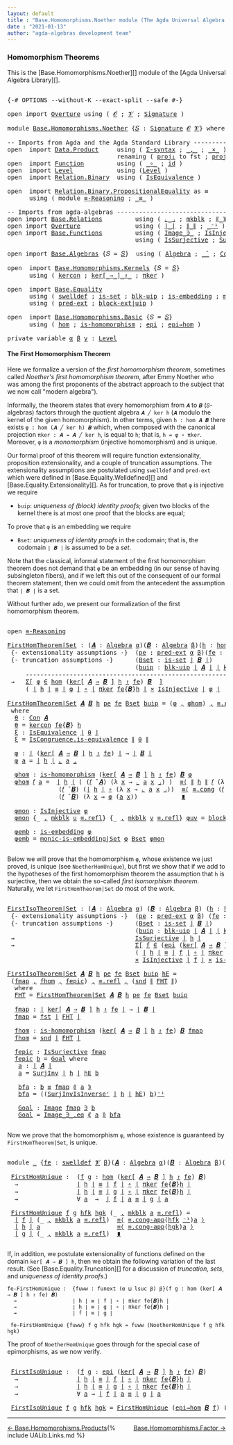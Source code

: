 ```yaml
---
layout: default
title : "Base.Homomorphisms.Noether module (The Agda Universal Algebra Library)"
date : "2021-01-13"
author: "agda-algebras development team"
---
```


### <a id="homomorphism-theorems">Homomorphism Theorems</a>

This is the [Base.Homomorphisms.Noether][] module of the [Agda Universal Algebra Library][].

<pre class="Agda">

<a id="337" class="Symbol">{-#</a> <a id="341" class="Keyword">OPTIONS</a> <a id="349" class="Pragma">--without-K</a> <a id="361" class="Pragma">--exact-split</a> <a id="375" class="Pragma">--safe</a> <a id="382" class="Symbol">#-}</a>

<a id="387" class="Keyword">open</a> <a id="392" class="Keyword">import</a> <a id="399" href="Overture.html" class="Module">Overture</a> <a id="408" class="Keyword">using</a> <a id="414" class="Symbol">(</a> <a id="416" href="Overture.Signatures.html#648" class="Generalizable">𝓞</a> <a id="418" class="Symbol">;</a> <a id="420" href="Overture.Signatures.html#650" class="Generalizable">𝓥</a> <a id="422" class="Symbol">;</a> <a id="424" href="Overture.Signatures.html#3303" class="Function">Signature</a> <a id="434" class="Symbol">)</a>

<a id="437" class="Keyword">module</a> <a id="444" href="Base.Homomorphisms.Noether.html" class="Module">Base.Homomorphisms.Noether</a> <a id="471" class="Symbol">{</a><a id="472" href="Base.Homomorphisms.Noether.html#472" class="Bound">𝑆</a> <a id="474" class="Symbol">:</a> <a id="476" href="Overture.Signatures.html#3303" class="Function">Signature</a> <a id="486" href="Overture.Signatures.html#648" class="Generalizable">𝓞</a> <a id="488" href="Overture.Signatures.html#650" class="Generalizable">𝓥</a><a id="489" class="Symbol">}</a> <a id="491" class="Keyword">where</a>

<a id="498" class="Comment">-- Imports from Agda and the Agda Standard Library ---------------------------------------</a>
<a id="589" class="Keyword">open</a>  <a id="595" class="Keyword">import</a> <a id="602" href="Data.Product.html" class="Module">Data.Product</a>     <a id="619" class="Keyword">using</a> <a id="625" class="Symbol">(</a> <a id="627" href="Data.Product.html#916" class="Function">Σ-syntax</a> <a id="636" class="Symbol">;</a> <a id="638" href="Agda.Builtin.Sigma.html#236" class="InductiveConstructor Operator">_,_</a> <a id="642" class="Symbol">;</a> <a id="644" href="Data.Product.html#1167" class="Function Operator">_×_</a> <a id="648" class="Symbol">)</a>
                              <a id="680" class="Keyword">renaming</a> <a id="689" class="Symbol">(</a> <a id="691" href="Agda.Builtin.Sigma.html#252" class="Field">proj₁</a> <a id="697" class="Symbol">to</a> <a id="700" class="Field">fst</a> <a id="704" class="Symbol">;</a> <a id="706" href="Agda.Builtin.Sigma.html#264" class="Field">proj₂</a> <a id="712" class="Symbol">to</a> <a id="715" class="Field">snd</a> <a id="719" class="Symbol">)</a>
<a id="721" class="Keyword">open</a>  <a id="727" class="Keyword">import</a> <a id="734" href="Function.html" class="Module">Function</a>         <a id="751" class="Keyword">using</a> <a id="757" class="Symbol">(</a> <a id="759" href="Function.Base.html#1031" class="Function Operator">_∘_</a> <a id="763" class="Symbol">;</a> <a id="765" href="Function.Base.html#615" class="Function">id</a> <a id="768" class="Symbol">)</a>
<a id="770" class="Keyword">open</a>  <a id="776" class="Keyword">import</a> <a id="783" href="Level.html" class="Module">Level</a>            <a id="800" class="Keyword">using</a> <a id="806" class="Symbol">(</a><a id="807" href="Agda.Primitive.html#597" class="Postulate">Level</a> <a id="813" class="Symbol">)</a>
<a id="815" class="Keyword">open</a>  <a id="821" class="Keyword">import</a> <a id="828" href="Relation.Binary.html" class="Module">Relation.Binary</a>  <a id="845" class="Keyword">using</a> <a id="851" class="Symbol">(</a> <a id="853" href="Relation.Binary.Structures.html#1522" class="Record">IsEquivalence</a> <a id="867" class="Symbol">)</a>

<a id="870" class="Keyword">open</a>  <a id="876" class="Keyword">import</a> <a id="883" href="Relation.Binary.PropositionalEquality.html" class="Module">Relation.Binary.PropositionalEquality</a> <a id="921" class="Symbol">as</a> <a id="924" class="Module">≡</a>
      <a id="932" class="Keyword">using</a> <a id="938" class="Symbol">(</a> <a id="940" class="Keyword">module</a> <a id="947" href="Relation.Binary.PropositionalEquality.Core.html#2708" class="Module">≡-Reasoning</a> <a id="959" class="Symbol">;</a> <a id="961" href="Agda.Builtin.Equality.html#151" class="Datatype Operator">_≡_</a> <a id="965" class="Symbol">)</a>

<a id="968" class="Comment">-- Imports from agda-algebras --------------------------------------------------------------</a>
<a id="1061" class="Keyword">open</a> <a id="1066" class="Keyword">import</a> <a id="1073" href="Base.Relations.html" class="Module">Base.Relations</a>         <a id="1096" class="Keyword">using</a> <a id="1102" class="Symbol">(</a> <a id="1104" href="Base.Relations.Quotients.html#5628" class="Function Operator">⌞_⌟</a> <a id="1108" class="Symbol">;</a> <a id="1110" href="Base.Relations.Quotients.html#4830" class="InductiveConstructor">mkblk</a> <a id="1116" class="Symbol">;</a> <a id="1118" href="Base.Relations.Quotients.html#5437" class="Function Operator">⟪_⟫</a> <a id="1122" class="Symbol">)</a>
<a id="1124" class="Keyword">open</a> <a id="1129" class="Keyword">import</a> <a id="1136" href="Overture.html" class="Module">Overture</a>               <a id="1159" class="Keyword">using</a> <a id="1165" class="Symbol">(</a> <a id="1167" href="Overture.Basic.html#4326" class="Function Operator">∣_∣</a> <a id="1171" class="Symbol">;</a> <a id="1173" href="Overture.Basic.html#4364" class="Function Operator">∥_∥</a> <a id="1177" class="Symbol">;</a> <a id="1179" href="Overture.Basic.html#4920" class="Function Operator">_⁻¹</a> <a id="1183" class="Symbol">)</a>
<a id="1185" class="Keyword">open</a> <a id="1190" class="Keyword">import</a> <a id="1197" href="Base.Functions.html" class="Module">Base.Functions</a>         <a id="1220" class="Keyword">using</a> <a id="1226" class="Symbol">(</a> <a id="1228" href="Base.Functions.Inverses.html#1136" class="Datatype Operator">Image_∋_</a> <a id="1237" class="Symbol">;</a> <a id="1239" href="Base.Functions.Injective.html#1259" class="Function">IsInjective</a> <a id="1251" class="Symbol">;</a> <a id="1253" href="Base.Functions.Surjective.html#2390" class="Function">SurjInv</a> <a id="1261" class="Symbol">)</a>
                                   <a id="1298" class="Keyword">using</a> <a id="1304" class="Symbol">(</a> <a id="1306" href="Base.Functions.Surjective.html#1715" class="Function">IsSurjective</a> <a id="1319" class="Symbol">;</a> <a id="1321" href="Base.Functions.Surjective.html#2701" class="Function">SurjInvIsInverseʳ</a> <a id="1339" class="Symbol">)</a>

<a id="1342" class="Keyword">open</a> <a id="1347" class="Keyword">import</a> <a id="1354" href="Base.Algebras.html" class="Module">Base.Algebras</a> <a id="1368" class="Symbol">{</a><a id="1369" class="Argument">𝑆</a> <a id="1371" class="Symbol">=</a> <a id="1373" href="Base.Homomorphisms.Noether.html#472" class="Bound">𝑆</a><a id="1374" class="Symbol">}</a>  <a id="1377" class="Keyword">using</a> <a id="1383" class="Symbol">(</a> <a id="1385" href="Base.Algebras.Basic.html#2774" class="Function">Algebra</a> <a id="1393" class="Symbol">;</a> <a id="1395" href="Base.Algebras.Basic.html#5783" class="Function Operator">_̂_</a> <a id="1399" class="Symbol">;</a> <a id="1401" href="Base.Algebras.Congruences.html#1997" class="Function">Con</a> <a id="1405" class="Symbol">;</a> <a id="1407" href="Base.Algebras.Congruences.html#1828" class="Record">IsCongruence</a> <a id="1420" class="Symbol">)</a>

<a id="1423" class="Keyword">open</a>  <a id="1429" class="Keyword">import</a> <a id="1436" href="Base.Homomorphisms.Kernels.html" class="Module">Base.Homomorphisms.Kernels</a> <a id="1463" class="Symbol">{</a><a id="1464" class="Argument">𝑆</a> <a id="1466" class="Symbol">=</a> <a id="1468" href="Base.Homomorphisms.Noether.html#472" class="Bound">𝑆</a><a id="1469" class="Symbol">}</a>
      <a id="1477" class="Keyword">using</a> <a id="1483" class="Symbol">(</a> <a id="1485" href="Base.Homomorphisms.Kernels.html#2364" class="Function">kercon</a> <a id="1492" class="Symbol">;</a> <a id="1494" href="Base.Homomorphisms.Kernels.html#2764" class="Function Operator">ker[_⇒_]_↾_</a> <a id="1506" class="Symbol">;</a> <a id="1508" href="Base.Homomorphisms.Kernels.html#4256" class="Function">πker</a> <a id="1513" class="Symbol">)</a>

<a id="1516" class="Keyword">open</a>  <a id="1522" class="Keyword">import</a> <a id="1529" href="Base.Equality.html" class="Module">Base.Equality</a>
      <a id="1549" class="Keyword">using</a> <a id="1555" class="Symbol">(</a> <a id="1557" href="Base.Equality.Welldefined.html#2509" class="Function">swelldef</a> <a id="1566" class="Symbol">;</a> <a id="1568" href="Base.Equality.Truncation.html#6603" class="Function">is-set</a> <a id="1575" class="Symbol">;</a> <a id="1577" href="Base.Equality.Truncation.html#10874" class="Function">blk-uip</a> <a id="1585" class="Symbol">;</a> <a id="1587" href="Base.Equality.Truncation.html#7378" class="Function">is-embedding</a> <a id="1600" class="Symbol">;</a> <a id="1602" href="Base.Equality.Truncation.html#9443" class="Function">monic-is-embedding|Set</a> <a id="1625" class="Symbol">)</a>
      <a id="1633" class="Keyword">using</a> <a id="1639" class="Symbol">(</a> <a id="1641" href="Base.Equality.Extensionality.html#3021" class="Function">pred-ext</a> <a id="1650" class="Symbol">;</a> <a id="1652" href="Base.Equality.Extensionality.html#4611" class="Function">block-ext|uip</a> <a id="1666" class="Symbol">)</a>

<a id="1669" class="Keyword">open</a>  <a id="1675" class="Keyword">import</a> <a id="1682" href="Base.Homomorphisms.Basic.html" class="Module">Base.Homomorphisms.Basic</a> <a id="1707" class="Symbol">{</a><a id="1708" class="Argument">𝑆</a> <a id="1710" class="Symbol">=</a> <a id="1712" href="Base.Homomorphisms.Noether.html#472" class="Bound">𝑆</a><a id="1713" class="Symbol">}</a>
      <a id="1721" class="Keyword">using</a> <a id="1727" class="Symbol">(</a> <a id="1729" href="Base.Homomorphisms.Basic.html#2734" class="Function">hom</a> <a id="1733" class="Symbol">;</a> <a id="1735" href="Base.Homomorphisms.Basic.html#2625" class="Function">is-homomorphism</a> <a id="1751" class="Symbol">;</a> <a id="1753" href="Base.Homomorphisms.Basic.html#4290" class="Function">epi</a> <a id="1757" class="Symbol">;</a> <a id="1759" href="Base.Homomorphisms.Basic.html#4742" class="Function">epi→hom</a> <a id="1767" class="Symbol">)</a>

<a id="1770" class="Keyword">private</a> <a id="1778" class="Keyword">variable</a> <a id="1787" href="Base.Homomorphisms.Noether.html#1787" class="Generalizable">α</a> <a id="1789" href="Base.Homomorphisms.Noether.html#1789" class="Generalizable">β</a> <a id="1791" href="Base.Homomorphisms.Noether.html#1791" class="Generalizable">γ</a> <a id="1793" class="Symbol">:</a> <a id="1795" href="Agda.Primitive.html#597" class="Postulate">Level</a>
</pre>


#### <a id="the-first-homomorphism-theorem">The First Homomorphism Theorem</a>

Here we formalize a version of the *first homomorphism theorem*, sometimes called
*Noether's first homomorphism theorem*, after Emmy Noether who was among the first
proponents of the abstract approach to the subject that we now call "modern algebra").

Informally, the theorem states that every homomorphism from `𝑨` to `𝑩` (`𝑆`-algebras)
factors through the quotient algebra `𝑨 ╱ ker h` (`𝑨` modulo the kernel of the given
homomorphism).  In other terms, given `h : hom 𝑨 𝑩` there exists `φ : hom (𝑨 ╱ ker h) 𝑩`
which, when composed with the canonical projection `πker : 𝑨 ↠ 𝑨 ╱ ker h`, is equal to
`h`; that is, `h = φ ∘ πker`.  Moreover, `φ` is a *monomorphism* (injective homomorphism)
and is unique.

Our formal proof of this theorem will require function extensionality, proposition
extensionality, and a couple of truncation assumptions.  The extensionality
assumptions are postulated using `swelldef` and `pred-ext` which were defined
in [Base.Equality.Welldefined][] and [Base.Equality.Extensionality][]. As for
truncation, to prove that `φ` is injective we require

+   `buip`: *uniqueness of (block) identity proofs*; given two blocks of the kernel
    there is at most one proof that the blocks are equal;

To prove that `φ` is an embedding we require

+  `Bset`: *uniqueness of identity proofs* in the codomain; that is, the codomain
   `∣ 𝑩 ∣` is assumed to be a *set*.

Note that the classical, informal statement of the first homomorphism theorem does not
demand that `φ` be an embedding (in our sense of having subsingleton fibers), and if
we left this out of the consequent of our formal theorem statement, then we could omit
from the antecedent the assumption that `∣ 𝑩 ∣` is a set.

Without further ado, we present our formalization of the first homomorphism theorem.

<pre class="Agda">

<a id="3697" class="Keyword">open</a> <a id="3702" href="Relation.Binary.PropositionalEquality.Core.html#2708" class="Module">≡-Reasoning</a>

<a id="FirstHomTheorem|Set"></a><a id="3715" href="Base.Homomorphisms.Noether.html#3715" class="Function">FirstHomTheorem|Set</a> <a id="3735" class="Symbol">:</a> <a id="3737" class="Symbol">(</a><a id="3738" href="Base.Homomorphisms.Noether.html#3738" class="Bound">𝑨</a> <a id="3740" class="Symbol">:</a> <a id="3742" href="Base.Algebras.Basic.html#2774" class="Function">Algebra</a> <a id="3750" href="Base.Homomorphisms.Noether.html#1787" class="Generalizable">α</a><a id="3751" class="Symbol">)(</a><a id="3753" href="Base.Homomorphisms.Noether.html#3753" class="Bound">𝑩</a> <a id="3755" class="Symbol">:</a> <a id="3757" href="Base.Algebras.Basic.html#2774" class="Function">Algebra</a> <a id="3765" href="Base.Homomorphisms.Noether.html#1789" class="Generalizable">β</a><a id="3766" class="Symbol">)(</a><a id="3768" href="Base.Homomorphisms.Noether.html#3768" class="Bound">h</a> <a id="3770" class="Symbol">:</a> <a id="3772" href="Base.Homomorphisms.Basic.html#2734" class="Function">hom</a> <a id="3776" href="Base.Homomorphisms.Noether.html#3738" class="Bound">𝑨</a> <a id="3778" href="Base.Homomorphisms.Noether.html#3753" class="Bound">𝑩</a><a id="3779" class="Symbol">)</a>
 <a id="3782" class="Comment">{- extensionality assumptions -}</a>  <a id="3816" class="Symbol">(</a><a id="3817" href="Base.Homomorphisms.Noether.html#3817" class="Bound">pe</a> <a id="3820" class="Symbol">:</a> <a id="3822" href="Base.Equality.Extensionality.html#3021" class="Function">pred-ext</a> <a id="3831" href="Base.Homomorphisms.Noether.html#1787" class="Generalizable">α</a> <a id="3833" href="Base.Homomorphisms.Noether.html#1789" class="Generalizable">β</a><a id="3834" class="Symbol">)(</a><a id="3836" href="Base.Homomorphisms.Noether.html#3836" class="Bound">fe</a> <a id="3839" class="Symbol">:</a> <a id="3841" href="Base.Equality.Welldefined.html#2509" class="Function">swelldef</a> <a id="3850" href="Base.Homomorphisms.Noether.html#488" class="Bound">𝓥</a> <a id="3852" href="Base.Homomorphisms.Noether.html#1789" class="Generalizable">β</a><a id="3853" class="Symbol">)</a>
 <a id="3856" class="Comment">{- truncation assumptions -}</a>      <a id="3890" class="Symbol">(</a><a id="3891" href="Base.Homomorphisms.Noether.html#3891" class="Bound">Bset</a> <a id="3896" class="Symbol">:</a> <a id="3898" href="Base.Equality.Truncation.html#6603" class="Function">is-set</a> <a id="3905" href="Overture.Basic.html#4326" class="Function Operator">∣</a> <a id="3907" href="Base.Homomorphisms.Noether.html#3753" class="Bound">𝑩</a> <a id="3909" href="Overture.Basic.html#4326" class="Function Operator">∣</a><a id="3910" class="Symbol">)</a>
                                   <a id="3947" class="Symbol">(</a><a id="3948" href="Base.Homomorphisms.Noether.html#3948" class="Bound">buip</a> <a id="3953" class="Symbol">:</a> <a id="3955" href="Base.Equality.Truncation.html#10874" class="Function">blk-uip</a> <a id="3963" href="Overture.Basic.html#4326" class="Function Operator">∣</a> <a id="3965" href="Base.Homomorphisms.Noether.html#3738" class="Bound">𝑨</a> <a id="3967" href="Overture.Basic.html#4326" class="Function Operator">∣</a> <a id="3969" href="Overture.Basic.html#4326" class="Function Operator">∣</a> <a id="3971" href="Base.Homomorphisms.Kernels.html#2364" class="Function">kercon</a> <a id="3978" href="Base.Homomorphisms.Noether.html#3836" class="Bound">fe</a> <a id="3981" class="Symbol">{</a><a id="3982" href="Base.Homomorphisms.Noether.html#3753" class="Bound">𝑩</a><a id="3983" class="Symbol">}</a> <a id="3985" href="Base.Homomorphisms.Noether.html#3768" class="Bound">h</a> <a id="3987" href="Overture.Basic.html#4326" class="Function Operator">∣</a><a id="3988" class="Symbol">)</a>
     <a id="3995" class="Comment">-------------------------------------------------------------------------</a>
 <a id="4070" class="Symbol">→</a>   <a id="4074" href="Data.Product.html#916" class="Function">Σ[</a> <a id="4077" href="Base.Homomorphisms.Noether.html#4077" class="Bound">φ</a> <a id="4079" href="Data.Product.html#916" class="Function">∈</a> <a id="4081" href="Base.Homomorphisms.Basic.html#2734" class="Function">hom</a> <a id="4085" class="Symbol">(</a><a id="4086" href="Base.Homomorphisms.Kernels.html#2764" class="Function Operator">ker[</a> <a id="4091" href="Base.Homomorphisms.Noether.html#3738" class="Bound">𝑨</a> <a id="4093" href="Base.Homomorphisms.Kernels.html#2764" class="Function Operator">⇒</a> <a id="4095" href="Base.Homomorphisms.Noether.html#3753" class="Bound">𝑩</a> <a id="4097" href="Base.Homomorphisms.Kernels.html#2764" class="Function Operator">]</a> <a id="4099" href="Base.Homomorphisms.Noether.html#3768" class="Bound">h</a> <a id="4101" href="Base.Homomorphisms.Kernels.html#2764" class="Function Operator">↾</a> <a id="4103" href="Base.Homomorphisms.Noether.html#3836" class="Bound">fe</a><a id="4105" class="Symbol">)</a> <a id="4107" href="Base.Homomorphisms.Noether.html#3753" class="Bound">𝑩</a>  <a id="4110" href="Data.Product.html#916" class="Function">]</a>
     <a id="4117" class="Symbol">(</a> <a id="4119" href="Overture.Basic.html#4326" class="Function Operator">∣</a> <a id="4121" href="Base.Homomorphisms.Noether.html#3768" class="Bound">h</a> <a id="4123" href="Overture.Basic.html#4326" class="Function Operator">∣</a> <a id="4125" href="Agda.Builtin.Equality.html#151" class="Datatype Operator">≡</a> <a id="4127" href="Overture.Basic.html#4326" class="Function Operator">∣</a> <a id="4129" href="Base.Homomorphisms.Noether.html#4077" class="Bound">φ</a> <a id="4131" href="Overture.Basic.html#4326" class="Function Operator">∣</a> <a id="4133" href="Function.Base.html#1031" class="Function Operator">∘</a> <a id="4135" href="Overture.Basic.html#4326" class="Function Operator">∣</a> <a id="4137" href="Base.Homomorphisms.Kernels.html#4256" class="Function">πker</a> <a id="4142" href="Base.Homomorphisms.Noether.html#3836" class="Bound">fe</a><a id="4144" class="Symbol">{</a><a id="4145" href="Base.Homomorphisms.Noether.html#3753" class="Bound">𝑩</a><a id="4146" class="Symbol">}</a><a id="4147" href="Base.Homomorphisms.Noether.html#3768" class="Bound">h</a> <a id="4149" href="Overture.Basic.html#4326" class="Function Operator">∣</a> <a id="4151" href="Data.Product.html#1167" class="Function Operator">×</a> <a id="4153" href="Base.Functions.Injective.html#1259" class="Function">IsInjective</a> <a id="4165" href="Overture.Basic.html#4326" class="Function Operator">∣</a> <a id="4167" href="Base.Homomorphisms.Noether.html#4077" class="Bound">φ</a> <a id="4169" href="Overture.Basic.html#4326" class="Function Operator">∣</a>  <a id="4172" href="Data.Product.html#1167" class="Function Operator">×</a>  <a id="4175" href="Base.Equality.Truncation.html#7378" class="Function">is-embedding</a> <a id="4188" href="Overture.Basic.html#4326" class="Function Operator">∣</a> <a id="4190" href="Base.Homomorphisms.Noether.html#4077" class="Bound">φ</a> <a id="4192" href="Overture.Basic.html#4326" class="Function Operator">∣</a>  <a id="4195" class="Symbol">)</a>

<a id="4198" href="Base.Homomorphisms.Noether.html#3715" class="Function">FirstHomTheorem|Set</a> <a id="4218" href="Base.Homomorphisms.Noether.html#4218" class="Bound">𝑨</a> <a id="4220" href="Base.Homomorphisms.Noether.html#4220" class="Bound">𝑩</a> <a id="4222" href="Base.Homomorphisms.Noether.html#4222" class="Bound">h</a> <a id="4224" href="Base.Homomorphisms.Noether.html#4224" class="Bound">pe</a> <a id="4227" href="Base.Homomorphisms.Noether.html#4227" class="Bound">fe</a> <a id="4230" href="Base.Homomorphisms.Noether.html#4230" class="Bound">Bset</a> <a id="4235" href="Base.Homomorphisms.Noether.html#4235" class="Bound">buip</a> <a id="4240" class="Symbol">=</a> <a id="4242" class="Symbol">(</a><a id="4243" href="Base.Homomorphisms.Noether.html#4385" class="Function">φ</a> <a id="4245" href="Agda.Builtin.Sigma.html#236" class="InductiveConstructor Operator">,</a> <a id="4247" href="Base.Homomorphisms.Noether.html#4446" class="Function">φhom</a><a id="4251" class="Symbol">)</a> <a id="4253" href="Agda.Builtin.Sigma.html#236" class="InductiveConstructor Operator">,</a> <a id="4255" href="Agda.Builtin.Equality.html#208" class="InductiveConstructor">≡.refl</a> <a id="4262" href="Agda.Builtin.Sigma.html#236" class="InductiveConstructor Operator">,</a> <a id="4264" href="Base.Homomorphisms.Noether.html#4708" class="Function">φmon</a> <a id="4269" href="Agda.Builtin.Sigma.html#236" class="InductiveConstructor Operator">,</a> <a id="4271" href="Base.Homomorphisms.Noether.html#4815" class="Function">φemb</a>
 <a id="4277" class="Keyword">where</a>
  <a id="4285" href="Base.Homomorphisms.Noether.html#4285" class="Function">θ</a> <a id="4287" class="Symbol">:</a> <a id="4289" href="Base.Algebras.Congruences.html#1997" class="Function">Con</a> <a id="4293" href="Base.Homomorphisms.Noether.html#4218" class="Bound">𝑨</a>
  <a id="4297" href="Base.Homomorphisms.Noether.html#4285" class="Function">θ</a> <a id="4299" class="Symbol">=</a> <a id="4301" href="Base.Homomorphisms.Kernels.html#2364" class="Function">kercon</a> <a id="4308" href="Base.Homomorphisms.Noether.html#4227" class="Bound">fe</a><a id="4310" class="Symbol">{</a><a id="4311" href="Base.Homomorphisms.Noether.html#4220" class="Bound">𝑩</a><a id="4312" class="Symbol">}</a> <a id="4314" href="Base.Homomorphisms.Noether.html#4222" class="Bound">h</a>
  <a id="4318" href="Base.Homomorphisms.Noether.html#4318" class="Function">ξ</a> <a id="4320" class="Symbol">:</a> <a id="4322" href="Relation.Binary.Structures.html#1522" class="Record">IsEquivalence</a> <a id="4336" href="Overture.Basic.html#4326" class="Function Operator">∣</a> <a id="4338" href="Base.Homomorphisms.Noether.html#4285" class="Function">θ</a> <a id="4340" href="Overture.Basic.html#4326" class="Function Operator">∣</a>
  <a id="4344" href="Base.Homomorphisms.Noether.html#4318" class="Function">ξ</a> <a id="4346" class="Symbol">=</a> <a id="4348" href="Base.Algebras.Congruences.html#1929" class="Field">IsCongruence.is-equivalence</a> <a id="4376" href="Overture.Basic.html#4364" class="Function Operator">∥</a> <a id="4378" href="Base.Homomorphisms.Noether.html#4285" class="Function">θ</a> <a id="4380" href="Overture.Basic.html#4364" class="Function Operator">∥</a>

  <a id="4385" href="Base.Homomorphisms.Noether.html#4385" class="Function">φ</a> <a id="4387" class="Symbol">:</a> <a id="4389" href="Overture.Basic.html#4326" class="Function Operator">∣</a> <a id="4391" class="Symbol">(</a><a id="4392" href="Base.Homomorphisms.Kernels.html#2764" class="Function Operator">ker[</a> <a id="4397" href="Base.Homomorphisms.Noether.html#4218" class="Bound">𝑨</a> <a id="4399" href="Base.Homomorphisms.Kernels.html#2764" class="Function Operator">⇒</a> <a id="4401" href="Base.Homomorphisms.Noether.html#4220" class="Bound">𝑩</a> <a id="4403" href="Base.Homomorphisms.Kernels.html#2764" class="Function Operator">]</a> <a id="4405" href="Base.Homomorphisms.Noether.html#4222" class="Bound">h</a> <a id="4407" href="Base.Homomorphisms.Kernels.html#2764" class="Function Operator">↾</a> <a id="4409" href="Base.Homomorphisms.Noether.html#4227" class="Bound">fe</a><a id="4411" class="Symbol">)</a> <a id="4413" href="Overture.Basic.html#4326" class="Function Operator">∣</a> <a id="4415" class="Symbol">→</a> <a id="4417" href="Overture.Basic.html#4326" class="Function Operator">∣</a> <a id="4419" href="Base.Homomorphisms.Noether.html#4220" class="Bound">𝑩</a> <a id="4421" href="Overture.Basic.html#4326" class="Function Operator">∣</a>
  <a id="4425" href="Base.Homomorphisms.Noether.html#4385" class="Function">φ</a> <a id="4427" href="Base.Homomorphisms.Noether.html#4427" class="Bound">a</a> <a id="4429" class="Symbol">=</a> <a id="4431" href="Overture.Basic.html#4326" class="Function Operator">∣</a> <a id="4433" href="Base.Homomorphisms.Noether.html#4222" class="Bound">h</a> <a id="4435" href="Overture.Basic.html#4326" class="Function Operator">∣</a> <a id="4437" href="Base.Relations.Quotients.html#5628" class="Function Operator">⌞</a> <a id="4439" href="Base.Homomorphisms.Noether.html#4427" class="Bound">a</a> <a id="4441" href="Base.Relations.Quotients.html#5628" class="Function Operator">⌟</a>

  <a id="4446" href="Base.Homomorphisms.Noether.html#4446" class="Function">φhom</a> <a id="4451" class="Symbol">:</a> <a id="4453" href="Base.Homomorphisms.Basic.html#2625" class="Function">is-homomorphism</a> <a id="4469" class="Symbol">(</a><a id="4470" href="Base.Homomorphisms.Kernels.html#2764" class="Function Operator">ker[</a> <a id="4475" href="Base.Homomorphisms.Noether.html#4218" class="Bound">𝑨</a> <a id="4477" href="Base.Homomorphisms.Kernels.html#2764" class="Function Operator">⇒</a> <a id="4479" href="Base.Homomorphisms.Noether.html#4220" class="Bound">𝑩</a> <a id="4481" href="Base.Homomorphisms.Kernels.html#2764" class="Function Operator">]</a> <a id="4483" href="Base.Homomorphisms.Noether.html#4222" class="Bound">h</a> <a id="4485" href="Base.Homomorphisms.Kernels.html#2764" class="Function Operator">↾</a> <a id="4487" href="Base.Homomorphisms.Noether.html#4227" class="Bound">fe</a><a id="4489" class="Symbol">)</a> <a id="4491" href="Base.Homomorphisms.Noether.html#4220" class="Bound">𝑩</a> <a id="4493" href="Base.Homomorphisms.Noether.html#4385" class="Function">φ</a>
  <a id="4497" href="Base.Homomorphisms.Noether.html#4446" class="Function">φhom</a> <a id="4502" href="Base.Homomorphisms.Noether.html#4502" class="Bound">𝑓</a> <a id="4504" href="Base.Homomorphisms.Noether.html#4504" class="Bound">a</a> <a id="4506" class="Symbol">=</a>  <a id="4509" href="Overture.Basic.html#4326" class="Function Operator">∣</a> <a id="4511" href="Base.Homomorphisms.Noether.html#4222" class="Bound">h</a> <a id="4513" href="Overture.Basic.html#4326" class="Function Operator">∣</a> <a id="4515" class="Symbol">(</a> <a id="4517" class="Symbol">(</a><a id="4518" href="Base.Homomorphisms.Noether.html#4502" class="Bound">𝑓</a> <a id="4520" href="Base.Algebras.Basic.html#5783" class="Function Operator">̂</a> <a id="4522" href="Base.Homomorphisms.Noether.html#4218" class="Bound">𝑨</a><a id="4523" class="Symbol">)</a> <a id="4525" class="Symbol">(λ</a> <a id="4528" href="Base.Homomorphisms.Noether.html#4528" class="Bound">x</a> <a id="4530" class="Symbol">→</a> <a id="4532" href="Base.Relations.Quotients.html#5628" class="Function Operator">⌞</a> <a id="4534" href="Base.Homomorphisms.Noether.html#4504" class="Bound">a</a> <a id="4536" href="Base.Homomorphisms.Noether.html#4528" class="Bound">x</a> <a id="4538" href="Base.Relations.Quotients.html#5628" class="Function Operator">⌟</a><a id="4539" class="Symbol">)</a> <a id="4541" class="Symbol">)</a>  <a id="4544" href="Relation.Binary.PropositionalEquality.Core.html#2923" class="Function">≡⟨</a> <a id="4547" href="Overture.Basic.html#4364" class="Function Operator">∥</a> <a id="4549" href="Base.Homomorphisms.Noether.html#4222" class="Bound">h</a> <a id="4551" href="Overture.Basic.html#4364" class="Function Operator">∥</a> <a id="4553" href="Base.Homomorphisms.Noether.html#4502" class="Bound">𝑓</a> <a id="4555" class="Symbol">(λ</a> <a id="4558" href="Base.Homomorphisms.Noether.html#4558" class="Bound">x</a> <a id="4560" class="Symbol">→</a> <a id="4562" href="Base.Relations.Quotients.html#5628" class="Function Operator">⌞</a> <a id="4564" href="Base.Homomorphisms.Noether.html#4504" class="Bound">a</a> <a id="4566" href="Base.Homomorphisms.Noether.html#4558" class="Bound">x</a> <a id="4568" href="Base.Relations.Quotients.html#5628" class="Function Operator">⌟</a><a id="4569" class="Symbol">)</a>  <a id="4572" href="Relation.Binary.PropositionalEquality.Core.html#2923" class="Function">⟩</a>
              <a id="4588" class="Symbol">(</a><a id="4589" href="Base.Homomorphisms.Noether.html#4502" class="Bound">𝑓</a> <a id="4591" href="Base.Algebras.Basic.html#5783" class="Function Operator">̂</a> <a id="4593" href="Base.Homomorphisms.Noether.html#4220" class="Bound">𝑩</a><a id="4594" class="Symbol">)</a> <a id="4596" class="Symbol">(</a><a id="4597" href="Overture.Basic.html#4326" class="Function Operator">∣</a> <a id="4599" href="Base.Homomorphisms.Noether.html#4222" class="Bound">h</a> <a id="4601" href="Overture.Basic.html#4326" class="Function Operator">∣</a> <a id="4603" href="Function.Base.html#1031" class="Function Operator">∘</a> <a id="4605" class="Symbol">(λ</a> <a id="4608" href="Base.Homomorphisms.Noether.html#4608" class="Bound">x</a> <a id="4610" class="Symbol">→</a> <a id="4612" href="Base.Relations.Quotients.html#5628" class="Function Operator">⌞</a> <a id="4614" href="Base.Homomorphisms.Noether.html#4504" class="Bound">a</a> <a id="4616" href="Base.Homomorphisms.Noether.html#4608" class="Bound">x</a> <a id="4618" href="Base.Relations.Quotients.html#5628" class="Function Operator">⌟</a><a id="4619" class="Symbol">))</a>  <a id="4623" href="Relation.Binary.PropositionalEquality.Core.html#2923" class="Function">≡⟨</a> <a id="4626" href="Relation.Binary.PropositionalEquality.Core.html#1130" class="Function">≡.cong</a> <a id="4633" class="Symbol">(</a><a id="4634" href="Base.Homomorphisms.Noether.html#4502" class="Bound">𝑓</a> <a id="4636" href="Base.Algebras.Basic.html#5783" class="Function Operator">̂</a> <a id="4638" href="Base.Homomorphisms.Noether.html#4220" class="Bound">𝑩</a><a id="4639" class="Symbol">)</a> <a id="4641" href="Agda.Builtin.Equality.html#208" class="InductiveConstructor">≡.refl</a>     <a id="4652" href="Relation.Binary.PropositionalEquality.Core.html#2923" class="Function">⟩</a>
              <a id="4668" class="Symbol">(</a><a id="4669" href="Base.Homomorphisms.Noether.html#4502" class="Bound">𝑓</a> <a id="4671" href="Base.Algebras.Basic.html#5783" class="Function Operator">̂</a> <a id="4673" href="Base.Homomorphisms.Noether.html#4220" class="Bound">𝑩</a><a id="4674" class="Symbol">)</a> <a id="4676" class="Symbol">(λ</a> <a id="4679" href="Base.Homomorphisms.Noether.html#4679" class="Bound">x</a> <a id="4681" class="Symbol">→</a> <a id="4683" href="Base.Homomorphisms.Noether.html#4385" class="Function">φ</a> <a id="4685" class="Symbol">(</a><a id="4686" href="Base.Homomorphisms.Noether.html#4504" class="Bound">a</a> <a id="4688" href="Base.Homomorphisms.Noether.html#4679" class="Bound">x</a><a id="4689" class="Symbol">))</a>            <a id="4703" href="Relation.Binary.PropositionalEquality.Core.html#3105" class="Function Operator">∎</a>

  <a id="4708" href="Base.Homomorphisms.Noether.html#4708" class="Function">φmon</a> <a id="4713" class="Symbol">:</a> <a id="4715" href="Base.Functions.Injective.html#1259" class="Function">IsInjective</a> <a id="4727" href="Base.Homomorphisms.Noether.html#4385" class="Function">φ</a>
  <a id="4731" href="Base.Homomorphisms.Noether.html#4708" class="Function">φmon</a> <a id="4736" class="Symbol">{_</a> <a id="4739" href="Agda.Builtin.Sigma.html#236" class="InductiveConstructor Operator">,</a> <a id="4741" href="Base.Relations.Quotients.html#4830" class="InductiveConstructor">mkblk</a> <a id="4747" href="Base.Homomorphisms.Noether.html#4747" class="Bound">u</a> <a id="4749" href="Agda.Builtin.Equality.html#208" class="InductiveConstructor">≡.refl</a><a id="4755" class="Symbol">}</a> <a id="4757" class="Symbol">{_</a> <a id="4760" href="Agda.Builtin.Sigma.html#236" class="InductiveConstructor Operator">,</a> <a id="4762" href="Base.Relations.Quotients.html#4830" class="InductiveConstructor">mkblk</a> <a id="4768" href="Base.Homomorphisms.Noether.html#4768" class="Bound">v</a> <a id="4770" href="Agda.Builtin.Equality.html#208" class="InductiveConstructor">≡.refl</a><a id="4776" class="Symbol">}</a> <a id="4778" href="Base.Homomorphisms.Noether.html#4778" class="Bound">φuv</a> <a id="4782" class="Symbol">=</a> <a id="4784" href="Base.Equality.Extensionality.html#4611" class="Function">block-ext|uip</a> <a id="4798" href="Base.Homomorphisms.Noether.html#4224" class="Bound">pe</a> <a id="4801" href="Base.Homomorphisms.Noether.html#4235" class="Bound">buip</a> <a id="4806" href="Base.Homomorphisms.Noether.html#4318" class="Function">ξ</a> <a id="4808" href="Base.Homomorphisms.Noether.html#4778" class="Bound">φuv</a>

  <a id="4815" href="Base.Homomorphisms.Noether.html#4815" class="Function">φemb</a> <a id="4820" class="Symbol">:</a> <a id="4822" href="Base.Equality.Truncation.html#7378" class="Function">is-embedding</a> <a id="4835" href="Base.Homomorphisms.Noether.html#4385" class="Function">φ</a>
  <a id="4839" href="Base.Homomorphisms.Noether.html#4815" class="Function">φemb</a> <a id="4844" class="Symbol">=</a> <a id="4846" href="Base.Equality.Truncation.html#9443" class="Function">monic-is-embedding|Set</a> <a id="4869" href="Base.Homomorphisms.Noether.html#4385" class="Function">φ</a> <a id="4871" href="Base.Homomorphisms.Noether.html#4230" class="Bound">Bset</a> <a id="4876" href="Base.Homomorphisms.Noether.html#4708" class="Function">φmon</a>

</pre>

Below we will prove that the homomorphism `φ`, whose existence we just proved, is
unique (see `NoetherHomUnique`), but first we show that if we add to the hypotheses
of the first homomorphism theorem the assumption that `h` is surjective, then we
obtain the so-called *first isomorphism theorem*.  Naturally, we let
`FirstHomTheorem|Set` do most of the work.

<pre class="Agda">

<a id="FirstIsoTheorem|Set"></a><a id="5268" href="Base.Homomorphisms.Noether.html#5268" class="Function">FirstIsoTheorem|Set</a> <a id="5288" class="Symbol">:</a> <a id="5290" class="Symbol">(</a><a id="5291" href="Base.Homomorphisms.Noether.html#5291" class="Bound">𝑨</a> <a id="5293" class="Symbol">:</a> <a id="5295" href="Base.Algebras.Basic.html#2774" class="Function">Algebra</a> <a id="5303" href="Base.Homomorphisms.Noether.html#1787" class="Generalizable">α</a><a id="5304" class="Symbol">)</a> <a id="5306" class="Symbol">(</a><a id="5307" href="Base.Homomorphisms.Noether.html#5307" class="Bound">𝑩</a> <a id="5309" class="Symbol">:</a> <a id="5311" href="Base.Algebras.Basic.html#2774" class="Function">Algebra</a> <a id="5319" href="Base.Homomorphisms.Noether.html#1789" class="Generalizable">β</a><a id="5320" class="Symbol">)</a> <a id="5322" class="Symbol">(</a><a id="5323" href="Base.Homomorphisms.Noether.html#5323" class="Bound">h</a> <a id="5325" class="Symbol">:</a> <a id="5327" href="Base.Homomorphisms.Basic.html#2734" class="Function">hom</a> <a id="5331" href="Base.Homomorphisms.Noether.html#5291" class="Bound">𝑨</a> <a id="5333" href="Base.Homomorphisms.Noether.html#5307" class="Bound">𝑩</a><a id="5334" class="Symbol">)</a>
 <a id="5337" class="Comment">{- extensionality assumptions -}</a>  <a id="5371" class="Symbol">(</a><a id="5372" href="Base.Homomorphisms.Noether.html#5372" class="Bound">pe</a> <a id="5375" class="Symbol">:</a> <a id="5377" href="Base.Equality.Extensionality.html#3021" class="Function">pred-ext</a> <a id="5386" href="Base.Homomorphisms.Noether.html#1787" class="Generalizable">α</a> <a id="5388" href="Base.Homomorphisms.Noether.html#1789" class="Generalizable">β</a><a id="5389" class="Symbol">)</a> <a id="5391" class="Symbol">(</a><a id="5392" href="Base.Homomorphisms.Noether.html#5392" class="Bound">fe</a> <a id="5395" class="Symbol">:</a> <a id="5397" href="Base.Equality.Welldefined.html#2509" class="Function">swelldef</a> <a id="5406" href="Base.Homomorphisms.Noether.html#488" class="Bound">𝓥</a> <a id="5408" href="Base.Homomorphisms.Noether.html#1789" class="Generalizable">β</a><a id="5409" class="Symbol">)</a>
 <a id="5412" class="Comment">{- truncation assumptions -}</a>      <a id="5446" class="Symbol">(</a><a id="5447" href="Base.Homomorphisms.Noether.html#5447" class="Bound">Bset</a> <a id="5452" class="Symbol">:</a> <a id="5454" href="Base.Equality.Truncation.html#6603" class="Function">is-set</a> <a id="5461" href="Overture.Basic.html#4326" class="Function Operator">∣</a> <a id="5463" href="Base.Homomorphisms.Noether.html#5307" class="Bound">𝑩</a> <a id="5465" href="Overture.Basic.html#4326" class="Function Operator">∣</a><a id="5466" class="Symbol">)</a>
                                   <a id="5503" class="Symbol">(</a><a id="5504" href="Base.Homomorphisms.Noether.html#5504" class="Bound">buip</a> <a id="5509" class="Symbol">:</a> <a id="5511" href="Base.Equality.Truncation.html#10874" class="Function">blk-uip</a> <a id="5519" href="Overture.Basic.html#4326" class="Function Operator">∣</a> <a id="5521" href="Base.Homomorphisms.Noether.html#5291" class="Bound">𝑨</a> <a id="5523" href="Overture.Basic.html#4326" class="Function Operator">∣</a> <a id="5525" href="Overture.Basic.html#4326" class="Function Operator">∣</a> <a id="5527" href="Base.Homomorphisms.Kernels.html#2364" class="Function">kercon</a> <a id="5534" href="Base.Homomorphisms.Noether.html#5392" class="Bound">fe</a><a id="5536" class="Symbol">{</a><a id="5537" href="Base.Homomorphisms.Noether.html#5307" class="Bound">𝑩</a><a id="5538" class="Symbol">}</a><a id="5539" href="Base.Homomorphisms.Noether.html#5323" class="Bound">h</a> <a id="5541" href="Overture.Basic.html#4326" class="Function Operator">∣</a><a id="5542" class="Symbol">)</a>
 <a id="5545" class="Symbol">→</a>                                 <a id="5579" href="Base.Functions.Surjective.html#1715" class="Function">IsSurjective</a> <a id="5592" href="Overture.Basic.html#4326" class="Function Operator">∣</a> <a id="5594" href="Base.Homomorphisms.Noether.html#5323" class="Bound">h</a> <a id="5596" href="Overture.Basic.html#4326" class="Function Operator">∣</a>
 <a id="5599" class="Symbol">→</a>                                 <a id="5633" href="Data.Product.html#916" class="Function">Σ[</a> <a id="5636" href="Base.Homomorphisms.Noether.html#5636" class="Bound">f</a> <a id="5638" href="Data.Product.html#916" class="Function">∈</a> <a id="5640" class="Symbol">(</a><a id="5641" href="Base.Homomorphisms.Basic.html#4290" class="Function">epi</a> <a id="5645" class="Symbol">(</a><a id="5646" href="Base.Homomorphisms.Kernels.html#2764" class="Function Operator">ker[</a> <a id="5651" href="Base.Homomorphisms.Noether.html#5291" class="Bound">𝑨</a> <a id="5653" href="Base.Homomorphisms.Kernels.html#2764" class="Function Operator">⇒</a> <a id="5655" href="Base.Homomorphisms.Noether.html#5307" class="Bound">𝑩</a> <a id="5657" href="Base.Homomorphisms.Kernels.html#2764" class="Function Operator">]</a> <a id="5659" href="Base.Homomorphisms.Noether.html#5323" class="Bound">h</a> <a id="5661" href="Base.Homomorphisms.Kernels.html#2764" class="Function Operator">↾</a> <a id="5663" href="Base.Homomorphisms.Noether.html#5392" class="Bound">fe</a><a id="5665" class="Symbol">)</a> <a id="5667" href="Base.Homomorphisms.Noether.html#5307" class="Bound">𝑩</a><a id="5668" class="Symbol">)</a><a id="5669" href="Data.Product.html#916" class="Function">]</a>
                                   <a id="5706" class="Symbol">(</a> <a id="5708" href="Overture.Basic.html#4326" class="Function Operator">∣</a> <a id="5710" href="Base.Homomorphisms.Noether.html#5323" class="Bound">h</a> <a id="5712" href="Overture.Basic.html#4326" class="Function Operator">∣</a> <a id="5714" href="Agda.Builtin.Equality.html#151" class="Datatype Operator">≡</a> <a id="5716" href="Overture.Basic.html#4326" class="Function Operator">∣</a> <a id="5718" href="Base.Homomorphisms.Noether.html#5636" class="Bound">f</a> <a id="5720" href="Overture.Basic.html#4326" class="Function Operator">∣</a> <a id="5722" href="Function.Base.html#1031" class="Function Operator">∘</a> <a id="5724" href="Overture.Basic.html#4326" class="Function Operator">∣</a> <a id="5726" href="Base.Homomorphisms.Kernels.html#4256" class="Function">πker</a> <a id="5731" href="Base.Homomorphisms.Noether.html#5392" class="Bound">fe</a><a id="5733" class="Symbol">{</a><a id="5734" href="Base.Homomorphisms.Noether.html#5307" class="Bound">𝑩</a><a id="5735" class="Symbol">}</a><a id="5736" href="Base.Homomorphisms.Noether.html#5323" class="Bound">h</a> <a id="5738" href="Overture.Basic.html#4326" class="Function Operator">∣</a>
                                   <a id="5775" href="Data.Product.html#1167" class="Function Operator">×</a> <a id="5777" href="Base.Functions.Injective.html#1259" class="Function">IsInjective</a> <a id="5789" href="Overture.Basic.html#4326" class="Function Operator">∣</a> <a id="5791" href="Base.Homomorphisms.Noether.html#5636" class="Bound">f</a> <a id="5793" href="Overture.Basic.html#4326" class="Function Operator">∣</a> <a id="5795" href="Data.Product.html#1167" class="Function Operator">×</a> <a id="5797" href="Base.Equality.Truncation.html#7378" class="Function">is-embedding</a> <a id="5810" href="Overture.Basic.html#4326" class="Function Operator">∣</a> <a id="5812" href="Base.Homomorphisms.Noether.html#5636" class="Bound">f</a> <a id="5814" href="Overture.Basic.html#4326" class="Function Operator">∣</a> <a id="5816" class="Symbol">)</a>

<a id="5819" href="Base.Homomorphisms.Noether.html#5268" class="Function">FirstIsoTheorem|Set</a> <a id="5839" href="Base.Homomorphisms.Noether.html#5839" class="Bound">𝑨</a> <a id="5841" href="Base.Homomorphisms.Noether.html#5841" class="Bound">𝑩</a> <a id="5843" href="Base.Homomorphisms.Noether.html#5843" class="Bound">h</a> <a id="5845" href="Base.Homomorphisms.Noether.html#5845" class="Bound">pe</a> <a id="5848" href="Base.Homomorphisms.Noether.html#5848" class="Bound">fe</a> <a id="5851" href="Base.Homomorphisms.Noether.html#5851" class="Bound">Bset</a> <a id="5856" href="Base.Homomorphisms.Noether.html#5856" class="Bound">buip</a> <a id="5861" href="Base.Homomorphisms.Noether.html#5861" class="Bound">hE</a> <a id="5864" class="Symbol">=</a>
 <a id="5867" class="Symbol">(</a><a id="5868" href="Base.Homomorphisms.Noether.html#5975" class="Function">fmap</a> <a id="5873" href="Agda.Builtin.Sigma.html#236" class="InductiveConstructor Operator">,</a> <a id="5875" href="Base.Homomorphisms.Noether.html#6038" class="Function">fhom</a> <a id="5880" href="Agda.Builtin.Sigma.html#236" class="InductiveConstructor Operator">,</a> <a id="5882" href="Base.Homomorphisms.Noether.html#6114" class="Function">fepic</a><a id="5887" class="Symbol">)</a> <a id="5889" href="Agda.Builtin.Sigma.html#236" class="InductiveConstructor Operator">,</a> <a id="5891" href="Agda.Builtin.Equality.html#208" class="InductiveConstructor">≡.refl</a> <a id="5898" href="Agda.Builtin.Sigma.html#236" class="InductiveConstructor Operator">,</a> <a id="5900" class="Symbol">(</a><a id="5901" href="Base.Homomorphisms.Noether.html#715" class="Field">snd</a> <a id="5905" href="Overture.Basic.html#4364" class="Function Operator">∥</a> <a id="5907" href="Base.Homomorphisms.Noether.html#5924" class="Function">FHT</a> <a id="5911" href="Overture.Basic.html#4364" class="Function Operator">∥</a><a id="5912" class="Symbol">)</a>
  <a id="5916" class="Keyword">where</a>
  <a id="5924" href="Base.Homomorphisms.Noether.html#5924" class="Function">FHT</a> <a id="5928" class="Symbol">=</a> <a id="5930" href="Base.Homomorphisms.Noether.html#3715" class="Function">FirstHomTheorem|Set</a> <a id="5950" href="Base.Homomorphisms.Noether.html#5839" class="Bound">𝑨</a> <a id="5952" href="Base.Homomorphisms.Noether.html#5841" class="Bound">𝑩</a> <a id="5954" href="Base.Homomorphisms.Noether.html#5843" class="Bound">h</a> <a id="5956" href="Base.Homomorphisms.Noether.html#5845" class="Bound">pe</a> <a id="5959" href="Base.Homomorphisms.Noether.html#5848" class="Bound">fe</a> <a id="5962" href="Base.Homomorphisms.Noether.html#5851" class="Bound">Bset</a> <a id="5967" href="Base.Homomorphisms.Noether.html#5856" class="Bound">buip</a>

  <a id="5975" href="Base.Homomorphisms.Noether.html#5975" class="Function">fmap</a> <a id="5980" class="Symbol">:</a> <a id="5982" href="Overture.Basic.html#4326" class="Function Operator">∣</a> <a id="5984" href="Base.Homomorphisms.Kernels.html#2764" class="Function Operator">ker[</a> <a id="5989" href="Base.Homomorphisms.Noether.html#5839" class="Bound">𝑨</a> <a id="5991" href="Base.Homomorphisms.Kernels.html#2764" class="Function Operator">⇒</a> <a id="5993" href="Base.Homomorphisms.Noether.html#5841" class="Bound">𝑩</a> <a id="5995" href="Base.Homomorphisms.Kernels.html#2764" class="Function Operator">]</a> <a id="5997" href="Base.Homomorphisms.Noether.html#5843" class="Bound">h</a> <a id="5999" href="Base.Homomorphisms.Kernels.html#2764" class="Function Operator">↾</a> <a id="6001" href="Base.Homomorphisms.Noether.html#5848" class="Bound">fe</a> <a id="6004" href="Overture.Basic.html#4326" class="Function Operator">∣</a> <a id="6006" class="Symbol">→</a> <a id="6008" href="Overture.Basic.html#4326" class="Function Operator">∣</a> <a id="6010" href="Base.Homomorphisms.Noether.html#5841" class="Bound">𝑩</a> <a id="6012" href="Overture.Basic.html#4326" class="Function Operator">∣</a>
  <a id="6016" href="Base.Homomorphisms.Noether.html#5975" class="Function">fmap</a> <a id="6021" class="Symbol">=</a> <a id="6023" href="Base.Homomorphisms.Noether.html#700" class="Field">fst</a> <a id="6027" href="Overture.Basic.html#4326" class="Function Operator">∣</a> <a id="6029" href="Base.Homomorphisms.Noether.html#5924" class="Function">FHT</a> <a id="6033" href="Overture.Basic.html#4326" class="Function Operator">∣</a>

  <a id="6038" href="Base.Homomorphisms.Noether.html#6038" class="Function">fhom</a> <a id="6043" class="Symbol">:</a> <a id="6045" href="Base.Homomorphisms.Basic.html#2625" class="Function">is-homomorphism</a> <a id="6061" class="Symbol">(</a><a id="6062" href="Base.Homomorphisms.Kernels.html#2764" class="Function Operator">ker[</a> <a id="6067" href="Base.Homomorphisms.Noether.html#5839" class="Bound">𝑨</a> <a id="6069" href="Base.Homomorphisms.Kernels.html#2764" class="Function Operator">⇒</a> <a id="6071" href="Base.Homomorphisms.Noether.html#5841" class="Bound">𝑩</a> <a id="6073" href="Base.Homomorphisms.Kernels.html#2764" class="Function Operator">]</a> <a id="6075" href="Base.Homomorphisms.Noether.html#5843" class="Bound">h</a> <a id="6077" href="Base.Homomorphisms.Kernels.html#2764" class="Function Operator">↾</a> <a id="6079" href="Base.Homomorphisms.Noether.html#5848" class="Bound">fe</a><a id="6081" class="Symbol">)</a> <a id="6083" href="Base.Homomorphisms.Noether.html#5841" class="Bound">𝑩</a> <a id="6085" href="Base.Homomorphisms.Noether.html#5975" class="Function">fmap</a>
  <a id="6092" href="Base.Homomorphisms.Noether.html#6038" class="Function">fhom</a> <a id="6097" class="Symbol">=</a> <a id="6099" href="Base.Homomorphisms.Noether.html#715" class="Field">snd</a> <a id="6103" href="Overture.Basic.html#4326" class="Function Operator">∣</a> <a id="6105" href="Base.Homomorphisms.Noether.html#5924" class="Function">FHT</a> <a id="6109" href="Overture.Basic.html#4326" class="Function Operator">∣</a>

  <a id="6114" href="Base.Homomorphisms.Noether.html#6114" class="Function">fepic</a> <a id="6120" class="Symbol">:</a> <a id="6122" href="Base.Functions.Surjective.html#1715" class="Function">IsSurjective</a> <a id="6135" href="Base.Homomorphisms.Noether.html#5975" class="Function">fmap</a>
  <a id="6142" href="Base.Homomorphisms.Noether.html#6114" class="Function">fepic</a> <a id="6148" href="Base.Homomorphisms.Noether.html#6148" class="Bound">b</a> <a id="6150" class="Symbol">=</a> <a id="6152" href="Base.Homomorphisms.Noether.html#6275" class="Function">Goal</a> <a id="6157" class="Keyword">where</a>
   <a id="6166" href="Base.Homomorphisms.Noether.html#6166" class="Function">a</a> <a id="6168" class="Symbol">:</a> <a id="6170" href="Overture.Basic.html#4326" class="Function Operator">∣</a> <a id="6172" href="Base.Homomorphisms.Noether.html#5839" class="Bound">𝑨</a> <a id="6174" href="Overture.Basic.html#4326" class="Function Operator">∣</a>
   <a id="6179" href="Base.Homomorphisms.Noether.html#6166" class="Function">a</a> <a id="6181" class="Symbol">=</a> <a id="6183" href="Base.Functions.Surjective.html#2390" class="Function">SurjInv</a> <a id="6191" href="Overture.Basic.html#4326" class="Function Operator">∣</a> <a id="6193" href="Base.Homomorphisms.Noether.html#5843" class="Bound">h</a> <a id="6195" href="Overture.Basic.html#4326" class="Function Operator">∣</a> <a id="6197" href="Base.Homomorphisms.Noether.html#5861" class="Bound">hE</a> <a id="6200" href="Base.Homomorphisms.Noether.html#6148" class="Bound">b</a>

   <a id="6206" href="Base.Homomorphisms.Noether.html#6206" class="Function">bfa</a> <a id="6210" class="Symbol">:</a> <a id="6212" href="Base.Homomorphisms.Noether.html#6148" class="Bound">b</a> <a id="6214" href="Agda.Builtin.Equality.html#151" class="Datatype Operator">≡</a> <a id="6216" href="Base.Homomorphisms.Noether.html#5975" class="Function">fmap</a> <a id="6221" href="Base.Relations.Quotients.html#5437" class="Function Operator">⟪</a> <a id="6223" href="Base.Homomorphisms.Noether.html#6166" class="Function">a</a> <a id="6225" href="Base.Relations.Quotients.html#5437" class="Function Operator">⟫</a>
   <a id="6230" href="Base.Homomorphisms.Noether.html#6206" class="Function">bfa</a> <a id="6234" class="Symbol">=</a> <a id="6236" class="Symbol">((</a><a id="6238" href="Base.Functions.Surjective.html#2701" class="Function">SurjInvIsInverseʳ</a> <a id="6256" href="Overture.Basic.html#4326" class="Function Operator">∣</a> <a id="6258" href="Base.Homomorphisms.Noether.html#5843" class="Bound">h</a> <a id="6260" href="Overture.Basic.html#4326" class="Function Operator">∣</a> <a id="6262" href="Base.Homomorphisms.Noether.html#5861" class="Bound">hE</a><a id="6264" class="Symbol">)</a> <a id="6266" href="Base.Homomorphisms.Noether.html#6148" class="Bound">b</a><a id="6267" class="Symbol">)</a><a id="6268" href="Overture.Basic.html#4920" class="Function Operator">⁻¹</a>

   <a id="6275" href="Base.Homomorphisms.Noether.html#6275" class="Function">Goal</a> <a id="6280" class="Symbol">:</a> <a id="6282" href="Base.Functions.Inverses.html#1136" class="Datatype Operator">Image</a> <a id="6288" href="Base.Homomorphisms.Noether.html#5975" class="Function">fmap</a> <a id="6293" href="Base.Functions.Inverses.html#1136" class="Datatype Operator">∋</a> <a id="6295" href="Base.Homomorphisms.Noether.html#6148" class="Bound">b</a>
   <a id="6300" href="Base.Homomorphisms.Noether.html#6275" class="Function">Goal</a> <a id="6305" class="Symbol">=</a> <a id="6307" href="Base.Functions.Inverses.html#1184" class="InductiveConstructor">Image_∋_.eq</a> <a id="6319" href="Base.Relations.Quotients.html#5437" class="Function Operator">⟪</a> <a id="6321" href="Base.Homomorphisms.Noether.html#6166" class="Function">a</a> <a id="6323" href="Base.Relations.Quotients.html#5437" class="Function Operator">⟫</a> <a id="6325" href="Base.Homomorphisms.Noether.html#6206" class="Function">bfa</a>

</pre>

Now we prove that the homomorphism `φ`, whose existence is guaranteed by `FirstHomTheorem|Set`, is unique.

<pre class="Agda">

<a id="6464" class="Keyword">module</a> <a id="6471" href="Base.Homomorphisms.Noether.html#6471" class="Module">_</a> <a id="6473" class="Symbol">{</a><a id="6474" href="Base.Homomorphisms.Noether.html#6474" class="Bound">fe</a> <a id="6477" class="Symbol">:</a> <a id="6479" href="Base.Equality.Welldefined.html#2509" class="Function">swelldef</a> <a id="6488" href="Base.Homomorphisms.Noether.html#488" class="Bound">𝓥</a> <a id="6490" href="Base.Homomorphisms.Noether.html#1789" class="Generalizable">β</a><a id="6491" class="Symbol">}(</a><a id="6493" href="Base.Homomorphisms.Noether.html#6493" class="Bound">𝑨</a> <a id="6495" class="Symbol">:</a> <a id="6497" href="Base.Algebras.Basic.html#2774" class="Function">Algebra</a> <a id="6505" href="Base.Homomorphisms.Noether.html#1787" class="Generalizable">α</a><a id="6506" class="Symbol">)(</a><a id="6508" href="Base.Homomorphisms.Noether.html#6508" class="Bound">𝑩</a> <a id="6510" class="Symbol">:</a> <a id="6512" href="Base.Algebras.Basic.html#2774" class="Function">Algebra</a> <a id="6520" href="Base.Homomorphisms.Noether.html#1789" class="Generalizable">β</a><a id="6521" class="Symbol">)(</a><a id="6523" href="Base.Homomorphisms.Noether.html#6523" class="Bound">h</a> <a id="6525" class="Symbol">:</a> <a id="6527" href="Base.Homomorphisms.Basic.html#2734" class="Function">hom</a> <a id="6531" href="Base.Homomorphisms.Noether.html#6493" class="Bound">𝑨</a> <a id="6533" href="Base.Homomorphisms.Noether.html#6508" class="Bound">𝑩</a><a id="6534" class="Symbol">)</a> <a id="6536" class="Keyword">where</a>

 <a id="6544" href="Base.Homomorphisms.Noether.html#6544" class="Function">FirstHomUnique</a> <a id="6559" class="Symbol">:</a>  <a id="6562" class="Symbol">(</a><a id="6563" href="Base.Homomorphisms.Noether.html#6563" class="Bound">f</a> <a id="6565" href="Base.Homomorphisms.Noether.html#6565" class="Bound">g</a> <a id="6567" class="Symbol">:</a> <a id="6569" href="Base.Homomorphisms.Basic.html#2734" class="Function">hom</a> <a id="6573" class="Symbol">(</a><a id="6574" href="Base.Homomorphisms.Kernels.html#2764" class="Function Operator">ker[</a> <a id="6579" href="Base.Homomorphisms.Noether.html#6493" class="Bound">𝑨</a> <a id="6581" href="Base.Homomorphisms.Kernels.html#2764" class="Function Operator">⇒</a> <a id="6583" href="Base.Homomorphisms.Noether.html#6508" class="Bound">𝑩</a> <a id="6585" href="Base.Homomorphisms.Kernels.html#2764" class="Function Operator">]</a> <a id="6587" href="Base.Homomorphisms.Noether.html#6523" class="Bound">h</a> <a id="6589" href="Base.Homomorphisms.Kernels.html#2764" class="Function Operator">↾</a> <a id="6591" href="Base.Homomorphisms.Noether.html#6474" class="Bound">fe</a><a id="6593" class="Symbol">)</a> <a id="6595" href="Base.Homomorphisms.Noether.html#6508" class="Bound">𝑩</a><a id="6596" class="Symbol">)</a>
  <a id="6600" class="Symbol">→</a>                <a id="6617" href="Overture.Basic.html#4326" class="Function Operator">∣</a> <a id="6619" href="Base.Homomorphisms.Noether.html#6523" class="Bound">h</a> <a id="6621" href="Overture.Basic.html#4326" class="Function Operator">∣</a> <a id="6623" href="Agda.Builtin.Equality.html#151" class="Datatype Operator">≡</a> <a id="6625" href="Overture.Basic.html#4326" class="Function Operator">∣</a> <a id="6627" href="Base.Homomorphisms.Noether.html#6563" class="Bound">f</a> <a id="6629" href="Overture.Basic.html#4326" class="Function Operator">∣</a> <a id="6631" href="Function.Base.html#1031" class="Function Operator">∘</a> <a id="6633" href="Overture.Basic.html#4326" class="Function Operator">∣</a> <a id="6635" href="Base.Homomorphisms.Kernels.html#4256" class="Function">πker</a> <a id="6640" href="Base.Homomorphisms.Noether.html#6474" class="Bound">fe</a><a id="6642" class="Symbol">{</a><a id="6643" href="Base.Homomorphisms.Noether.html#6508" class="Bound">𝑩</a><a id="6644" class="Symbol">}</a><a id="6645" href="Base.Homomorphisms.Noether.html#6523" class="Bound">h</a> <a id="6647" href="Overture.Basic.html#4326" class="Function Operator">∣</a>
  <a id="6651" class="Symbol">→</a>                <a id="6668" href="Overture.Basic.html#4326" class="Function Operator">∣</a> <a id="6670" href="Base.Homomorphisms.Noether.html#6523" class="Bound">h</a> <a id="6672" href="Overture.Basic.html#4326" class="Function Operator">∣</a> <a id="6674" href="Agda.Builtin.Equality.html#151" class="Datatype Operator">≡</a> <a id="6676" href="Overture.Basic.html#4326" class="Function Operator">∣</a> <a id="6678" href="Base.Homomorphisms.Noether.html#6565" class="Bound">g</a> <a id="6680" href="Overture.Basic.html#4326" class="Function Operator">∣</a> <a id="6682" href="Function.Base.html#1031" class="Function Operator">∘</a> <a id="6684" href="Overture.Basic.html#4326" class="Function Operator">∣</a> <a id="6686" href="Base.Homomorphisms.Kernels.html#4256" class="Function">πker</a> <a id="6691" href="Base.Homomorphisms.Noether.html#6474" class="Bound">fe</a><a id="6693" class="Symbol">{</a><a id="6694" href="Base.Homomorphisms.Noether.html#6508" class="Bound">𝑩</a><a id="6695" class="Symbol">}</a><a id="6696" href="Base.Homomorphisms.Noether.html#6523" class="Bound">h</a> <a id="6698" href="Overture.Basic.html#4326" class="Function Operator">∣</a>
  <a id="6702" class="Symbol">→</a>                <a id="6719" class="Symbol">∀</a> <a id="6721" href="Base.Homomorphisms.Noether.html#6721" class="Bound">a</a>  <a id="6724" class="Symbol">→</a>  <a id="6727" href="Overture.Basic.html#4326" class="Function Operator">∣</a> <a id="6729" href="Base.Homomorphisms.Noether.html#6563" class="Bound">f</a> <a id="6731" href="Overture.Basic.html#4326" class="Function Operator">∣</a> <a id="6733" href="Base.Homomorphisms.Noether.html#6721" class="Bound">a</a> <a id="6735" href="Agda.Builtin.Equality.html#151" class="Datatype Operator">≡</a> <a id="6737" href="Overture.Basic.html#4326" class="Function Operator">∣</a> <a id="6739" href="Base.Homomorphisms.Noether.html#6565" class="Bound">g</a> <a id="6741" href="Overture.Basic.html#4326" class="Function Operator">∣</a> <a id="6743" href="Base.Homomorphisms.Noether.html#6721" class="Bound">a</a>

 <a id="6747" href="Base.Homomorphisms.Noether.html#6544" class="Function">FirstHomUnique</a> <a id="6762" href="Base.Homomorphisms.Noether.html#6762" class="Bound">f</a> <a id="6764" href="Base.Homomorphisms.Noether.html#6764" class="Bound">g</a> <a id="6766" href="Base.Homomorphisms.Noether.html#6766" class="Bound">hfk</a> <a id="6770" href="Base.Homomorphisms.Noether.html#6770" class="Bound">hgk</a> <a id="6774" class="Symbol">(_</a> <a id="6777" href="Agda.Builtin.Sigma.html#236" class="InductiveConstructor Operator">,</a> <a id="6779" href="Base.Relations.Quotients.html#4830" class="InductiveConstructor">mkblk</a> <a id="6785" href="Base.Homomorphisms.Noether.html#6785" class="Bound">a</a> <a id="6787" href="Agda.Builtin.Equality.html#208" class="InductiveConstructor">≡.refl</a><a id="6793" class="Symbol">)</a> <a id="6795" class="Symbol">=</a>
  <a id="6799" href="Overture.Basic.html#4326" class="Function Operator">∣</a> <a id="6801" href="Base.Homomorphisms.Noether.html#6762" class="Bound">f</a> <a id="6803" href="Overture.Basic.html#4326" class="Function Operator">∣</a> <a id="6805" class="Symbol">(_</a> <a id="6808" href="Agda.Builtin.Sigma.html#236" class="InductiveConstructor Operator">,</a> <a id="6810" href="Base.Relations.Quotients.html#4830" class="InductiveConstructor">mkblk</a> <a id="6816" href="Base.Homomorphisms.Noether.html#6785" class="Bound">a</a> <a id="6818" href="Agda.Builtin.Equality.html#208" class="InductiveConstructor">≡.refl</a><a id="6824" class="Symbol">)</a>  <a id="6827" href="Relation.Binary.PropositionalEquality.Core.html#2923" class="Function">≡⟨</a> <a id="6830" href="Relation.Binary.PropositionalEquality.Core.html#1461" class="Function">≡.cong-app</a><a id="6840" class="Symbol">(</a><a id="6841" href="Base.Homomorphisms.Noether.html#6766" class="Bound">hfk</a> <a id="6845" href="Overture.Basic.html#4920" class="Function Operator">⁻¹</a><a id="6847" class="Symbol">)</a><a id="6848" href="Base.Homomorphisms.Noether.html#6785" class="Bound">a</a> <a id="6850" href="Relation.Binary.PropositionalEquality.Core.html#2923" class="Function">⟩</a>
  <a id="6854" href="Overture.Basic.html#4326" class="Function Operator">∣</a> <a id="6856" href="Base.Homomorphisms.Noether.html#6523" class="Bound">h</a> <a id="6858" href="Overture.Basic.html#4326" class="Function Operator">∣</a> <a id="6860" href="Base.Homomorphisms.Noether.html#6785" class="Bound">a</a>                     <a id="6882" href="Relation.Binary.PropositionalEquality.Core.html#2923" class="Function">≡⟨</a> <a id="6885" href="Relation.Binary.PropositionalEquality.Core.html#1461" class="Function">≡.cong-app</a><a id="6895" class="Symbol">(</a><a id="6896" href="Base.Homomorphisms.Noether.html#6770" class="Bound">hgk</a><a id="6899" class="Symbol">)</a><a id="6900" href="Base.Homomorphisms.Noether.html#6785" class="Bound">a</a> <a id="6902" href="Relation.Binary.PropositionalEquality.Core.html#2923" class="Function">⟩</a>
  <a id="6906" href="Overture.Basic.html#4326" class="Function Operator">∣</a> <a id="6908" href="Base.Homomorphisms.Noether.html#6764" class="Bound">g</a> <a id="6910" href="Overture.Basic.html#4326" class="Function Operator">∣</a> <a id="6912" class="Symbol">(_</a> <a id="6915" href="Agda.Builtin.Sigma.html#236" class="InductiveConstructor Operator">,</a> <a id="6917" href="Base.Relations.Quotients.html#4830" class="InductiveConstructor">mkblk</a> <a id="6923" href="Base.Homomorphisms.Noether.html#6785" class="Bound">a</a> <a id="6925" href="Agda.Builtin.Equality.html#208" class="InductiveConstructor">≡.refl</a><a id="6931" class="Symbol">)</a>  <a id="6934" href="Relation.Binary.PropositionalEquality.Core.html#3105" class="Function Operator">∎</a>

</pre>

If, in addition, we postulate extensionality of functions defined on the domain
`ker[ 𝑨 ⇒ 𝑩 ] h`, then we obtain the following variation of the last result.
(See [Base.Equality.Truncation][] for a discussion of *truncation*, *sets*,
and *uniqueness of identity proofs*.)

```
fe-FirstHomUnique :  {fuww : funext (α ⊔ lsuc β) β}(f g : hom (ker[ 𝑨 ⇒ 𝑩 ] h ↾ fe) 𝑩)
  →                  ∣ h ∣ ≡ ∣ f ∣ ∘ ∣ πker fe{𝑩}h ∣
  →                  ∣ h ∣ ≡ ∣ g ∣ ∘ ∣ πker fe{𝑩}h ∣
  →                  ∣ f ∣ ≡ ∣ g ∣

 fe-FirstHomUnique {fuww} f g hfk hgk = fuww (NoetherHomUnique f g hfk hgk)
```

The proof of `NoetherHomUnique` goes through for the special case of epimorphisms, as we now verify.

<pre class="Agda">

 <a id="7652" href="Base.Homomorphisms.Noether.html#7652" class="Function">FirstIsoUnique</a> <a id="7667" class="Symbol">:</a>  <a id="7670" class="Symbol">(</a><a id="7671" href="Base.Homomorphisms.Noether.html#7671" class="Bound">f</a> <a id="7673" href="Base.Homomorphisms.Noether.html#7673" class="Bound">g</a> <a id="7675" class="Symbol">:</a> <a id="7677" href="Base.Homomorphisms.Basic.html#4290" class="Function">epi</a> <a id="7681" class="Symbol">(</a><a id="7682" href="Base.Homomorphisms.Kernels.html#2764" class="Function Operator">ker[</a> <a id="7687" href="Base.Homomorphisms.Noether.html#6493" class="Bound">𝑨</a> <a id="7689" href="Base.Homomorphisms.Kernels.html#2764" class="Function Operator">⇒</a> <a id="7691" href="Base.Homomorphisms.Noether.html#6508" class="Bound">𝑩</a> <a id="7693" href="Base.Homomorphisms.Kernels.html#2764" class="Function Operator">]</a> <a id="7695" href="Base.Homomorphisms.Noether.html#6523" class="Bound">h</a> <a id="7697" href="Base.Homomorphisms.Kernels.html#2764" class="Function Operator">↾</a> <a id="7699" href="Base.Homomorphisms.Noether.html#6474" class="Bound">fe</a><a id="7701" class="Symbol">)</a> <a id="7703" href="Base.Homomorphisms.Noether.html#6508" class="Bound">𝑩</a><a id="7704" class="Symbol">)</a>
  <a id="7708" class="Symbol">→</a>                <a id="7725" href="Overture.Basic.html#4326" class="Function Operator">∣</a> <a id="7727" href="Base.Homomorphisms.Noether.html#6523" class="Bound">h</a> <a id="7729" href="Overture.Basic.html#4326" class="Function Operator">∣</a> <a id="7731" href="Agda.Builtin.Equality.html#151" class="Datatype Operator">≡</a> <a id="7733" href="Overture.Basic.html#4326" class="Function Operator">∣</a> <a id="7735" href="Base.Homomorphisms.Noether.html#7671" class="Bound">f</a> <a id="7737" href="Overture.Basic.html#4326" class="Function Operator">∣</a> <a id="7739" href="Function.Base.html#1031" class="Function Operator">∘</a> <a id="7741" href="Overture.Basic.html#4326" class="Function Operator">∣</a> <a id="7743" href="Base.Homomorphisms.Kernels.html#4256" class="Function">πker</a> <a id="7748" href="Base.Homomorphisms.Noether.html#6474" class="Bound">fe</a><a id="7750" class="Symbol">{</a><a id="7751" href="Base.Homomorphisms.Noether.html#6508" class="Bound">𝑩</a><a id="7752" class="Symbol">}</a><a id="7753" href="Base.Homomorphisms.Noether.html#6523" class="Bound">h</a> <a id="7755" href="Overture.Basic.html#4326" class="Function Operator">∣</a>
  <a id="7759" class="Symbol">→</a>                <a id="7776" href="Overture.Basic.html#4326" class="Function Operator">∣</a> <a id="7778" href="Base.Homomorphisms.Noether.html#6523" class="Bound">h</a> <a id="7780" href="Overture.Basic.html#4326" class="Function Operator">∣</a> <a id="7782" href="Agda.Builtin.Equality.html#151" class="Datatype Operator">≡</a> <a id="7784" href="Overture.Basic.html#4326" class="Function Operator">∣</a> <a id="7786" href="Base.Homomorphisms.Noether.html#7673" class="Bound">g</a> <a id="7788" href="Overture.Basic.html#4326" class="Function Operator">∣</a> <a id="7790" href="Function.Base.html#1031" class="Function Operator">∘</a> <a id="7792" href="Overture.Basic.html#4326" class="Function Operator">∣</a> <a id="7794" href="Base.Homomorphisms.Kernels.html#4256" class="Function">πker</a> <a id="7799" href="Base.Homomorphisms.Noether.html#6474" class="Bound">fe</a><a id="7801" class="Symbol">{</a><a id="7802" href="Base.Homomorphisms.Noether.html#6508" class="Bound">𝑩</a><a id="7803" class="Symbol">}</a><a id="7804" href="Base.Homomorphisms.Noether.html#6523" class="Bound">h</a> <a id="7806" href="Overture.Basic.html#4326" class="Function Operator">∣</a>
  <a id="7810" class="Symbol">→</a>                <a id="7827" class="Symbol">∀</a> <a id="7829" href="Base.Homomorphisms.Noether.html#7829" class="Bound">a</a> <a id="7831" class="Symbol">→</a> <a id="7833" href="Overture.Basic.html#4326" class="Function Operator">∣</a> <a id="7835" href="Base.Homomorphisms.Noether.html#7671" class="Bound">f</a> <a id="7837" href="Overture.Basic.html#4326" class="Function Operator">∣</a> <a id="7839" href="Base.Homomorphisms.Noether.html#7829" class="Bound">a</a> <a id="7841" href="Agda.Builtin.Equality.html#151" class="Datatype Operator">≡</a> <a id="7843" href="Overture.Basic.html#4326" class="Function Operator">∣</a> <a id="7845" href="Base.Homomorphisms.Noether.html#7673" class="Bound">g</a> <a id="7847" href="Overture.Basic.html#4326" class="Function Operator">∣</a> <a id="7849" href="Base.Homomorphisms.Noether.html#7829" class="Bound">a</a>

 <a id="7853" href="Base.Homomorphisms.Noether.html#7652" class="Function">FirstIsoUnique</a> <a id="7868" href="Base.Homomorphisms.Noether.html#7868" class="Bound">f</a> <a id="7870" href="Base.Homomorphisms.Noether.html#7870" class="Bound">g</a> <a id="7872" href="Base.Homomorphisms.Noether.html#7872" class="Bound">hfk</a> <a id="7876" href="Base.Homomorphisms.Noether.html#7876" class="Bound">hgk</a> <a id="7880" class="Symbol">=</a> <a id="7882" href="Base.Homomorphisms.Noether.html#6544" class="Function">FirstHomUnique</a> <a id="7897" class="Symbol">(</a><a id="7898" href="Base.Homomorphisms.Basic.html#4742" class="Function">epi→hom</a> <a id="7906" href="Base.Homomorphisms.Noether.html#6508" class="Bound">𝑩</a> <a id="7908" href="Base.Homomorphisms.Noether.html#7868" class="Bound">f</a><a id="7909" class="Symbol">)</a> <a id="7911" class="Symbol">(</a><a id="7912" href="Base.Homomorphisms.Basic.html#4742" class="Function">epi→hom</a> <a id="7920" href="Base.Homomorphisms.Noether.html#6508" class="Bound">𝑩</a> <a id="7922" href="Base.Homomorphisms.Noether.html#7870" class="Bound">g</a><a id="7923" class="Symbol">)</a> <a id="7925" href="Base.Homomorphisms.Noether.html#7872" class="Bound">hfk</a> <a id="7929" href="Base.Homomorphisms.Noether.html#7876" class="Bound">hgk</a>
</pre>

--------------------------------------

<span style="float:left;">[← Base.Homomorphisms.Products](Base.Homomorphisms.Products.html)</span>
<span style="float:right;">[Base.Homomorphisms.Factor →](Base.Homomorphisms.Factor.html)</span>

{% include UALib.Links.md %}

